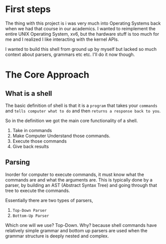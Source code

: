 # First steps
The thing with this project is i was very much into Operating Systems back when we had that course in our academics. I wanted to reimplement the entire UNIX Operating System, xv6, but the hardware stuff is too much for me and I realized I like interacting with the kernel APIs.

I wanted to build this shell from ground up by myself but lacked so much context about parsers, grammars etc etc. I'll do it now though. 

# The Core Approach

## What is a shell
The basic definition of shell is that it is a `program` that takes your `commands` and `tells computer what to do` and then `returns a response back to you`.

So in the definition we got the main core functionality of a shell.
1. Take in commands
2. Make Computer Understand those commands.
3. Execute those commands
4. Give back results

## Parsing

Inorder for computer to execute commands, it must know what the commands are and what the arguments are. This is typically done by a parser, by building an AST (Abstract Syntax Tree) and going through that tree to execute the commands.

Essentially there are two types of parsers, 
1. `Top-Down Parser`
2. `Bottom-Up Parser`

Which one will we use? Top-Down. 
Why? because shell commands have relatively simple grammar and bottom up parsers are used when the grammar structure is deeply nested and complex.


